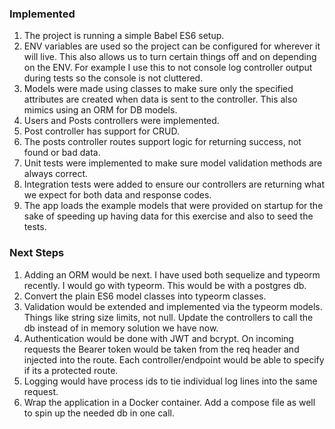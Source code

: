 ### Implemented
1. The project is running a simple Babel ES6 setup.
2. ENV variables are used so the project can be configured for wherever it will live. This also allows us to turn certain things off and on depending on the ENV. For example I use this to not console log controller output during tests so the console is not cluttered.
3. Models were made using classes to make sure only the specified attributes are created when data is sent to the controller. This also mimics using an ORM for DB models.
4. Users and Posts controllers were implemented.
5. Post controller has support for CRUD.
6. The posts controller routes support logic for returning success, not found or bad data.
7. Unit tests were implemented to make sure model validation methods are always correct.
8. Integration tests were added to ensure our controllers are returning what we expect for both data and response codes.
9. The app loads the example models that were provided on startup for the sake of speeding up having data for this exercise and also to seed the tests.

### Next Steps
1. Adding an ORM would be next. I have used both sequelize and typeorm recently. I would go with typeorm. This would be with a postgres db.
2. Convert the plain ES6 model classes into typeorm classes.
3. Validation would be extended and implemented via the typeorm models. Things like string size limits, not null. Update the controllers to call the db instead of in memory solution we have now.
4. Authentication would be done with JWT and bcrypt. On incoming requests the Bearer token would be taken from the req header and injected into the route. Each controller/endpoint would be able to specify if its a protected route.
5. Logging would have process ids to tie individual log lines into the same request.
6. Wrap the application in a Docker container. Add a compose file as well to spin up the needed db in one call.
